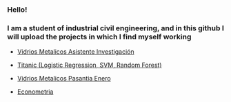 
### Hello!
### I am a student of industrial civil engineering, and in this github I will upload the projects in which I find myself working



- [Vidrios Metalicos Asistente Investigación](https://github.com/Arancium98/Vidrios_Metalicos_Fall)

- [Titanic (Logistic Regression, SVM, Random Forest)](https://www.kaggle.com/code/arancium/titanic-regression-svm-random)

- [Vidrios Metalicos Pasantia Enero](https://github.com/Arancium98/Vidrios_Metalicos_PasantiaEnero)

- [Econometria](https://github.com/Arancium98/Econometria)
